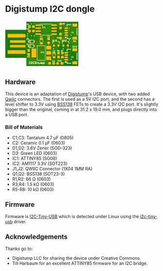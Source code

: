 # Digistump I2C dongle

![Image of I2CStump](gfx/i2cstump-v0.png)

## Hardware 

This device is an adaptation of [Digistump](http://digistump.com/products/1)'s
USB device, with two added [Qwiic](https://www.sparkfun.com/qwiic) connectors.
The first is used as a 5V I2C port, and the second has a level shifter to 3.3V
using [BSS138](https://www.onsemi.com/pub/Collateral/BSS138-D.PDF) FETs to
create a 3.3V I2C port. It's slightly bigger than the original, coming in 
at 31.2 x 19.0 mm, and plugs directly into a USB port.

### Bill of Materials

*   C1,C3: Tantalum 4.7 μF (0805)
*   C2: Ceramic 0.1 μF (0603)
*   D1,D2: 3.6V Zener (SOD-323)
*   D3: Green LED (0603)
*   IC1: ATTINY85 (SO08)
*   IC2: AM1117 3.3V (SOT223)
*   J1,J2: QWIIC Connector (1X04 1MM RA)
*   Q1,Q2: BSS138 (SOT23-3)
*   R1,R2: 66 Ω (0603)
*   R3,R4: 1.5 kΩ (0603)
*   R5-R8: 10 kΩ (0603)

## Firmware

Firmware is [I2C-Tiny-USB](https://github.com/harbaum/I2C-Tiny-USB) which
is detected under Linux using the [i2c-tiny-usb](https://github.com/torvalds/linux/blob/master/drivers/i2c/busses/i2c-tiny-usb.c)
driver.

## Acknowledgements

Thanks go to:

*   Digistump LLC for sharing the device under Creative Commons.
*   Till Harbaum for an excellent ATTINY85 firmware for an I2C bridge.

